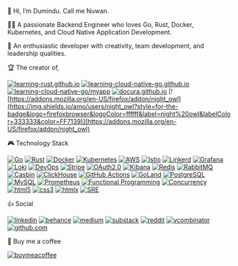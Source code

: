 👋 Hi, I’m Dumindu. Call me Nuwan.

🧑‍💻 A passionate Backend Engineer who loves Go, Rust, Docker, Kubernetes, and Cloud Native Application Development.

🌱 An enthusiastic developer with creativity, team development, and leadership qualities.

🏆 The creator of,

[![learning-rust.github.io](https://img.shields.io/github/stars/learning-rust/learning-rust.github.io?style=for-the-badge&logo=rust&label=learning-rust.github.io&labelColor=333333&color=F46623)](https://learning-rust.github.io)
[![learning-cloud-native-go.github.io](https://img.shields.io/github/stars/learning-cloud-native-go/learning-cloud-native-go.github.io?style=for-the-badge&logo=go&logoColor=ffffff&label=learning-cloud-native-go.github.io&labelColor=333333&color=00ADD8)](https://learning-cloud-native-go.github.io)
[![learning-cloud-native-go/myapp](https://img.shields.io/github/stars/learning-cloud-native-go/myapp?style=for-the-badge&logo=go&logoColor=ffffff&label=learning-cloud-native-go%2Fmyapp&labelColor=333333&color=00ADD8)](https://github.com/learning-cloud-native-go/myapp)
[![docura.github.io](https://img.shields.io/github/stars/docura/docura?style=for-the-badge&logo=hugo&logoColor=ffffff&label=Docura&labelColor=333333&color=FF4088)](https://docura.github.io/docs/overview/)
[![https://addons.mozilla.org/en-US/firefox/addon/night_owl](https://img.shields.io/amo/users/night_owl?style=for-the-badge&logo=firefoxbrowser&logoColor=ffffff&label=night%20owl&labelColor=333333&color=FF7139)](https://addons.mozilla.org/en-US/firefox/addon/night_owl)

🎮 Technology Stack

[![Go](https://img.shields.io/badge/Go-00ADD8?style=for-the-badge&logo=go&logoColor=ffffff)](#)
[![Rust](https://img.shields.io/badge/Rust-F46623?style=for-the-badge&logo=rust&logoColor=ffffff)](#)
[![Docker](https://img.shields.io/badge/Docker-2496ED?style=for-the-badge&logo=docker&logoColor=ffffff)](#)
[![Kubernetes](https://img.shields.io/badge/Kubernetes-326CE5?style=for-the-badge&logo=Kubernetes&logoColor=ffffff)](#)
[![AWS](https://img.shields.io/badge/AWS-FF9900?style=for-the-badge&logo=amazonaws&logoColor=ffffff)](#)
[![Istio](https://img.shields.io/badge/Istio-466BB0?style=for-the-badge&logo=Istio&logoColor=ffffff)](#)
[![Linkerd](https://img.shields.io/badge/Linkerd-2BEDA7?style=for-the-badge&logo=Linkerd&logoColor=ffffff)](#)
[![Grafana](https://img.shields.io/badge/Grafana-F46800?style=for-the-badge&logo=Grafana&logoColor=ffffff)](#)
[![Loki](https://img.shields.io/badge/Loki-F46800?style=for-the-badge&logo=Grafana&logoColor=ffffff)](#)
[![DevOps](https://img.shields.io/badge/DevOps-00ADD8?style=for-the-badge)](#)
[![Stripe](https://img.shields.io/badge/Stripe-008CDD?style=for-the-badge&logo=Stripe&logoColor=ffffff)](#)
[![OAuth2.0](https://img.shields.io/badge/OAuth2.0-333333?style=for-the-badge)](#)
[![Kibana](https://img.shields.io/badge/Kibana-005571?style=for-the-badge&logo=Kibana&logoColor=ffffff)](#)
[![Redis](https://img.shields.io/badge/Redis-DC382D?style=for-the-badge&logo=Redis&logoColor=ffffff)](#)
[![RabbitMQ](https://img.shields.io/badge/RabbitMQ-FF6600?style=for-the-badge&logo=RabbitMQ&logoColor=ffffff)](#)
[![Casbin](https://img.shields.io/badge/Casbin-00ADD8?style=for-the-badge)](#)
[![ClickHouse](https://img.shields.io/badge/ClickHouse-FFCC01?style=for-the-badge&logo=ClickHouse&logoColor=ffffff)](#)
[![GitHub Actions](https://img.shields.io/badge/githubactions-2088FF?style=for-the-badge&logo=githubactions&logoColor=FFFFFF)](#)
[![GoLand](https://img.shields.io/badge/GoLand-000000?style=for-the-badge&logo=GoLand&logoColor=ffffff)](#)
[![PostgreSQL](https://img.shields.io/badge/PostgreSQL-4169E1?style=for-the-badge&logo=PostgreSQL&logoColor=ffffff)](#)
[![MySQL](https://img.shields.io/badge/MySQL-4479A1?style=for-the-badge&logo=MySQL&logoColor=ffffff)](#)
[![Prometheus](https://img.shields.io/badge/Prometheus-E6522C?style=for-the-badge&logo=Prometheus&logoColor=ffffff)](#)
[![Functional Programming](https://img.shields.io/badge/Functional%20Programming-0969da?style=for-the-badge)](#)
[![Concurrency](https://img.shields.io/badge/Concurrency-333333?style=for-the-badge)](#)
[![html5](https://img.shields.io/badge/html5-E34F26?style=for-the-badge&logo=html5&logoColor=ffffff)](#)
[![css3](https://img.shields.io/badge/css3-1572B6?style=for-the-badge&logo=css3&logoColor=ffffff)](#)
[![htmlx](https://img.shields.io/badge/htmlx-333333?style=for-the-badge)](#)
[![SRE](https://img.shields.io/badge/SRE-00ADD8?style=for-the-badge)](#)


👍 Social

[![linkedin](https://img.shields.io/badge/dumindunuwan-0A66C2?style=for-the-badge&logo=linkedin&logoColor=ffffff)](https://www.linkedin.com/in/dumindunuwan)
[![behance](https://img.shields.io/badge/dumindu--madunuwan-1769FF?style=for-the-badge&logo=behance&logoColor=ffffff)](https://www.behance.net/dumindu-madunuwan)
[![medium](https://img.shields.io/badge/dumindu-000000?style=for-the-badge&logo=Medium&logoColor=ffffff)](https://medium.com/@dumindu)
[![substack](https://img.shields.io/badge/nuwan1-FF6719?style=for-the-badge&logo=substack&logoColor=ffffff)](https://substack.com/@nuwan1)
[![reddit](https://img.shields.io/badge/dumindunuwan-FF4500?style=for-the-badge&logo=reddit&logoColor=ffffff)](https://www.reddit.com/user/dumindunuwan/submitted/)
[![ycombinator](https://img.shields.io/badge/dumindunuwan-F0652F?style=for-the-badge&logo=ycombinator&logoColor=ffffff)](https://news.ycombinator.com/submitted?id=dumindunuwan)
[![github.com](https://img.shields.io/badge/dumindu-181717?style=for-the-badge&logo=GitHub&logoColor=ffffff)](https://github.com/dumindu)

🥤 Buy me a coffee

[![buymeacoffee](https://img.shields.io/badge/dumindu-FFDD00?style=for-the-badge&logo=buymeacoffee&logoColor=ffffff)](https://www.buymeacoffee.com/dumindu)
